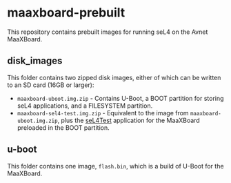 # maaxboard-prebuilt
This repository contains prebuilt images for running seL4 on the Avnet MaaXBoard.

## disk_images
This folder contains two zipped disk images, either of which can be written to an SD card (16GB or larger):
  - `maaxboard-uboot.img.zip` - Contains U-Boot, a BOOT partition for storing seL4 applications, and a FILESYSTEM partition.
  - `maaxboard-sel4-test.img.zip` - Equivalent to the image from `maaxboard-uboot.img.zip`, plus the [seL4Test](https://docs.sel4.systems/projects/sel4test/) application for the MaaXBoard preloaded in the BOOT partition.

## u-boot
This folder contains one image, `flash.bin`, which is a build of U-Boot for the MaaXBoard.
